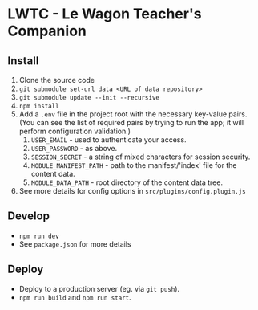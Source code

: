 # LWTC - Le Wagon Teacher's Companion

## Install

1. Clone the source code
1. `git submodule set-url data <URL of data repository>`
1. `git submodule update --init --recursive`
1. `npm install`
1. Add a `.env` file in the project root with the necessary key-value pairs. (You can see the list of required pairs by trying to run the app; it will perform configuration validation.)
    1. `USER_EMAIL` - used to authenticate your access.
    2. `USER_PASSWORD` - as above.
    3. `SESSION_SECRET` - a string of mixed characters for session security.
    4. `MODULE_MANIFEST_PATH` - path to the manifest/'index' file for the content data.
    5. `MODULE_DATA_PATH` - root directory of the content data tree.
1. See more details for config options in `src/plugins/config.plugin.js`

## Develop

- `npm run dev`
- See `package.json` for more details

## Deploy

- Deploy to a production server (eg. via `git push`).
- `npm run build` and `npm run start`.

